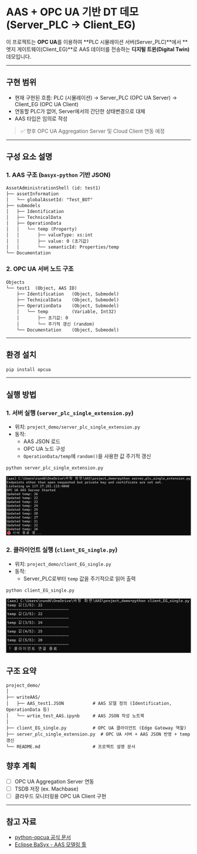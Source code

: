 
# AAS + OPC UA 기반 DT 데모 (Server_PLC → Client_EG)

이 프로젝트는 **OPC UA**를 이용하여 **PLC 시뮬레이션 서버(Server_PLC)**에서 **엣지 게이트웨이(Client_EG)**로 AAS 데이터를 전송하는 **디지털 트윈(Digital Twin)** 데모입니다.

---

## 구현 범위

- 현재 구현된 흐름:
PLC (시뮬레이션) → Server_PLC (OPC UA Server) → Client_EG (OPC UA Client)
- 연동할 PLC가 없어, Server에서의 간단한 상태변경으로 대체
- AAS 타입은 임의로 작성


> ✅ 향후 OPC UA Aggregation Server 및 Cloud Client 연동 예정

---

## 구성 요소 설명

### 1. AAS 구조 (`basyx-python` 기반 JSON)

```
AssetAdministrationShell (id: test1)
├── assetInformation
│   └── globalAssetId: "Test_BOT"
├── submodels
│   ├── Identification
│   ├── TechnicalData
│   ├── OperationData
│   │   └── temp (Property)
│   │       ├── valueType: xs:int
│   │       ├── value: 0 (초기값)
│   │       └── semanticId: Properties/temp
└── Documentation
```

### 2. OPC UA 서버 노드 구조

```
Objects
└── test1  (Object, AAS ID)
    ├── Identification   (Object, Submodel)
    ├── TechnicalData    (Object, Submodel)
    ├── OperationData    (Object, Submodel)
    │   └── temp         (Variable, Int32)
    │       ├── 초기값: 0
    │       └── 주기적 갱신 (random)
    └── Documentation    (Object, Submodel)
```

---

## 환경 설치

```bash
pip install opcua
```

---


## 실행 방법

### 1. 서버 실행 (`server_plc_single_extension.py`)

- 위치: `project_demo/server_plc_single_extension.py`
- 동작:
  - AAS JSON 로드
  - OPC UA 노드 구성
  - `OperationData/temp`에 `random()`을 사용한 값 주기적 갱신

```bash
python server_plc_single_extension.py
```
![실행 화면](./img/server.png)

### 2. 클라이언트 실행 (`client_EG_single.py`)

- 위치: `project_demo/client_EG_single.py`
- 동작:
  - Server_PLC로부터 `temp` 값을 주기적으로 읽어 출력

```bash
python client_EG_single.py
```
![실행 화면](./img/client.png)


## 구조 요약

```
project_demo/
│
├── writeAAS/
│   ├── AAS_test1.JSON           # AAS 모델 정의 (Identification, OperationData 등)
│   └── wrtie_test_AAS.ipynb     # AAS JSON 작성 노트북
│
├── client_EG_single.py          # OPC UA 클라이언트 (Edge Gateway 역할)
├── server_plc_single_extension.py  # OPC UA 서버 + AAS JSON 반영 + temp 갱신
└── README.md                    # 프로젝트 설명 문서
```


## 향후 계획

- [ ] OPC UA Aggregation Server 연동
- [ ] TSDB 저장 (ex. Machbase)
- [ ] 클라우드 모니터링용 OPC UA Client 구현

---

## 참고 자료

- [python-opcua 공식 문서](https://github.com/FreeOpcUa/python-opcua)
- [Eclipse BaSyx - AAS 모델링 툴](https://github.com/eclipse-basyx/basyx-python-sdk)